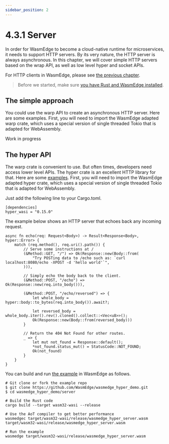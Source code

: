 ```yaml
---
sidebar_position: 2
---
```


# 4.3.1 Server

In order for WasmEdge to become a cloud-native runtime for microservices, it needs to support HTTP servers. By its very nature, the HTTP server is always asynchronous. In this chapter, we will cover simple HTTP servers based on the wrap API, as well as low level hyper and socket APIs.

For HTTP clients in WasmEdge, please see [the previous chapter](client.md).

> Before we started, make sure [you have Rust and WasmEdge installed](/book/docs/rust/setup.md).


## The simple approach

You could use the warp API to create an asynchronous HTTP server. Here are some examples. First, you will need to import the WasmEdge adapted warp crate, which uses a special version of single threaded Tokio that is adapted for WebAssembly.

Work in progress


## The hyper API

The warp crate is convenient to use. But often times, developers need access lower level APIs. The hyper crate is an excellent HTTP library for that. Here are some [examples](https://github.com/WasmEdge/wasmedge_hyper_demo/tree/main/server). First, you will need to import the WasmEdge adapted hyper crate, which uses a special version of single threaded Tokio that is adapted for WebAssembly.

Just add the following line to your Cargo.toml.
```
[dependencies]
hyper_wasi = "0.15.0"
```

The example below shows an HTTP server that echoes back any incoming request.

```
async fn echo(req: Request<Body>) -> Result<Response<Body>, hyper::Error> {
    match (req.method(), req.uri().path()) {
        // Serve some instructions at /
        (&Method::GET, "/") => Ok(Response::new(Body::from(
            "Try POSTing data to /echo such as: `curl localhost:8080/echo -XPOST -d 'hello world'`",
        ))),

        // Simply echo the body back to the client.
        (&Method::POST, "/echo") => Ok(Response::new(req.into_body())),

        (&Method::POST, "/echo/reversed") => {
            let whole_body = hyper::body::to_bytes(req.into_body()).await?;

            let reversed_body = whole_body.iter().rev().cloned().collect::<Vec<u8>>();
            Ok(Response::new(Body::from(reversed_body)))
        }

        // Return the 404 Not Found for other routes.
        _ => {
            let mut not_found = Response::default();
            *not_found.status_mut() = StatusCode::NOT_FOUND;
            Ok(not_found)
        }
    }
}
```

You can build and run [the example](https://github.com/WasmEdge/wasmedge_hyper_demo/blob/main/server/) in WasmEdge as follows.

```
# Git clone or fork the example repo
$ git clone https://github.com/WasmEdge/wasmedge_hyper_demo.git
$ cd wasmedge_hyper_demo/server

# Build the Rust code
cargo build --target wasm32-wasi --release

# Use the AoT compiler to get better performance
wasmedgec target/wasm32-wasi/release/wasmedge_hyper_server.wasm target/wasm32-wasi/release/wasmedge_hyper_server.wasm

# Run the example
wasmedge target/wasm32-wasi/release/wasmedge_hyper_server.wasm
```






